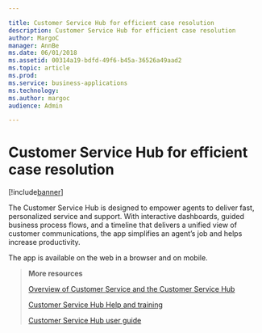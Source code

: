 ```yaml
---

title: Customer Service Hub for efficient case resolution
description: Customer Service Hub for efficient case resolution
author: MargoC
manager: AnnBe
ms.date: 06/01/2018
ms.assetid: 00314a19-bdfd-49f6-b45a-36526a49aad2
ms.topic: article
ms.prod: 
ms.service: business-applications
ms.technology: 
ms.author: margoc
audience: Admin

---
```

#  Customer Service Hub for efficient case resolution




[!include[banner](../../includes/banner.md)]

The Customer Service Hub is designed to empower agents to deliver fast, personalized service and support. With interactive dashboards, guided business process flows, and a timeline that delivers a unified view of customer communications, the app simplifies an agent’s job and helps increase productivity.

The app is available on the web in a browser and on mobile.

>   **More resources**
>
>   [Overview of Customer Service and the Customer Service
>   Hub](https://docs.microsoft.com/en-us/dynamics365/customer-engagement/customer-service/overview)
>
>   [Customer Service Hub Help and
>   training](https://docs.microsoft.com/en-us/dynamics365/customer-engagement/customer-service/help-hub)
>
>   [Customer Service Hub user
>   guide](https://docs.microsoft.com/en-us/dynamics365/customer-engagement/customer-service/user-guide-customer-service-hub)
